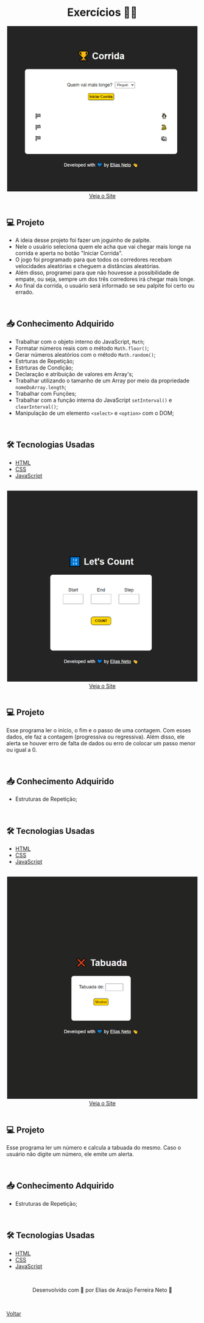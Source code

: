 <h1 align="center">Exercícios 🏋️‍♂️</h1>

<div align="center">
  <img width="500px" src="./corrida.gif">
</div>

<div align="center">
  <a href="https://elias-neto.github.io/Curso-em-video-JavaScript/moduloE/exercicios/corrida/index.html">Veja o Site</a>
</div>

<br>

## 💻 Projeto

- A ideia desse projeto foi fazer um joguinho de palpite. 
- Nele o usuário seleciona quem ele acha que vai chegar mais longe na corrida e aperta no botão "Iniciar Corrida".
- O jogo foi programado para que todos os corredores recebam velocidades aleatórias e cheguem a distâncias aleatórias.
- Além disso, programei para que não houvesse a possibilidade de empate, ou seja, sempre um dos três corredores irá chegar mais longe.
- Ao final da corrida, o usuário será informado se seu palpite foi certo ou errado.

<br>

## 📥 Conhecimento Adquirido 

- Trabalhar com o objeto interno do JavaScript, `Math`;
- Formatar números reais com o método `Math.floor()`;
- Gerar números aleatórios com o método `Math.random()`;
- Estrturas de Repetição;
- Estrturas de Condição;
- Declaração e atribuição de valores em Array's;
- Trabalhar utilizando o tamanho de um Array por meio da propriedade `nomeDoArray.length`;
- Trabalhar com Funções;
- Trabalhar com a função interna do JavaScript `setInterval()` e `clearInterval()`;
- Manipulação de um elemento `<select>` e `<option>` com o DOM;

<br>

## 🛠 Tecnologias Usadas

- [HTML](https://www.w3schools.com/html/)
- [CSS](https://www.w3schools.com/css/)
- [JavaScript](https://www.w3schools.com/js/)

<br>

<div align="center">
  <img width="500px" src="./demonstracao.gif">
</div>

<div align="center">
  <a href="https://elias-neto.github.io/Curso-em-video-JavaScript/moduloE/exercicios/exercicio1.html">Veja o Site</a>
</div>

<br>

## 💻 Projeto

Esse programa ler o início, o fim e o passo de uma contagem. Com esses dados, ele faz a contagem (progressiva ou regressiva). Além disso, ele alerta se houver erro de
falta de dados ou erro de colocar um passo menor ou igual a 0.

<br>

## 📥 Conhecimento Adquirido 

- Estruturas de Repetição;

<br>

## 🛠 Tecnologias Usadas

- [HTML](https://www.w3schools.com/html/)
- [CSS](https://www.w3schools.com/css/)
- [JavaScript](https://www.w3schools.com/js/)

<br>

<div align="center">
  <img width="500px" src="./demonstracao1.gif">
</div>

<div align="center">
  <a href="https://elias-neto.github.io/Curso-em-video-JavaScript/moduloE/exercicios/exercicio2.html">Veja o Site</a>
</div>

<br>

## 💻 Projeto

Esse programa ler um número e calcula a tabuada do mesmo. Caso o usuário não digite um número, ele emite um alerta.

<br>

## 📥 Conhecimento Adquirido 

- Estruturas de Repetição;

<br>

## 🛠 Tecnologias Usadas

- [HTML](https://www.w3schools.com/html/)
- [CSS](https://www.w3schools.com/css/)
- [JavaScript](https://www.w3schools.com/js/)

<br>

<p align="center"> Desenvolvido com 💙 por Elias de Araújo Ferreira Neto 👋 <p>

<br>
  
<a href="../../README.md">Voltar</a>